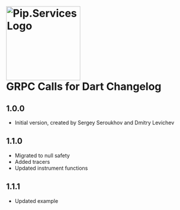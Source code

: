 # <img src="https://uploads-ssl.webflow.com/5ea5d3315186cf5ec60c3ee4/5edf1c94ce4c859f2b188094_logo.svg" alt="Pip.Services Logo" width="200"> <br/> GRPC Calls for Dart Changelog

## 1.0.0

- Initial version, created by Sergey Seroukhov and Dmitry Levichev

## 1.1.0

- Migrated to null safety
- Added tracers
- Updated instrument functions

## 1.1.1

- Updated example
